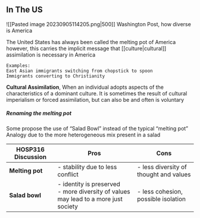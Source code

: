 ## In The US
![[Pasted image 20230905114205.png|500]] 
Washington Post, how diverse is America 

The United States has always been called the melting pot of America however, this carries the implicit message that [[culture|cultural]] assimilation is necessary in America

	Examples:
	East Asian immigrants switching from chopstick to spoon
	Immigrants converting to Christianity

**Cultural Assimilation**, When an individual adopts aspects of the characteristics of a dominant culture. It is sometimes the result of cultural imperialism or forced assimilation, but can also be and often is voluntary 

##### Renaming the melting pot
Some propose the use of “Salad Bowl” instead of the typical “melting pot” Analogy due to the more heterogeneous mix present in a salad

|          HOSP316 Discussion       | Pros                                                                                    | Cons                                   |
| --------------- | --------------------------------------------------------------------------------------- | -------------------------------------- |
| **Melting pot** | - stability due to less conflict                                                        | - less diversity of thought and values |
| **Salad bowl**  | - identity is preserved <br> - more diversity of values may lead to a more just society | - less cohesion, possible isolation    |




